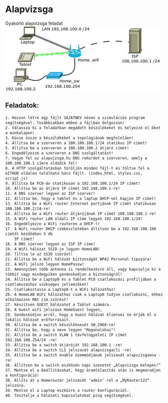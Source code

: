 # Alapvizsga
Gyakorló alapvizsga feladat<br>
![Topológia](gyakorlo-januar.png)<br>
## Feladatok:

    1. Hozzon létre egy fájlt SAJATNEV néven a szimulációs program segítségével. Továbbiakban ebben a fájlban dolgozzon!
    2. Válassza ki a feladatban megadott készülékeket és helyezze el őket a munkalapon!
    3. Kösse össze a készülékeket a topológiának megfelelően!
    4. Állítsa be a szerveren a 100.100.100.1/24 statikus IP címet!
    5. Állítsa be a szerveren a 100.100.100.2 átjáró címet!
    6. Engedélyezze a szerveren a DNS szolgáltatást!
    7. Vegye fel az alapvizsga.hu DNS rekordot a szerveren, amely a 100.100.100.1 címre oldódik fel!
    8. A HTTP szolgáltatásban töröljön minden fájl-t és töltse fel a GITHUB oldalon található háro fájlt. (index.html, styles.css, script.js)
    9. Állítsa be PC0-án statikusan a 192.168.100.2/24 IP címet!
    10. Állítsa be az átjáró IP címét 192.168.100.1-re!
    11. A DNS szerver legyen az ISP szerver!
    12. Állítsa be, hogy a tablet és a laptop DHCP-vel kapjon IP címet!
    13. Állítsa be a WiFi router Internet portjának IP címét statikusan 100.100.100.2/24-re!
    14. Állítsa be a WiFi router átjárójának IP címét 100.100.100.1-re!
    15. A WiFi router LAN oldali IP címe legyen 192.168.100.1/24!
    16. Engedélyezze a WiFi routeren a DHCP-t!
    17. A WiFi router DHCP címkészletében állítson be a 192.168.100.100 címtől kezdődően 5 db
        IP címet!
    18. A DNS szerver legyen az ISP IP címe!
    19. A WiFi hálózat SSID-je legyen HomeLAN!
    20. Tiltsa le az SSID szórást!
    21. Állítsa be a WiFi hálózat biztonságát WPA2 Personal típusúra!
    22. A WiFi jelszó legyen HomePassw!
    23. Amennyiben több antenna is rendelkezésre áll, vagy kapcsolja ki a többit vagy mindegyiken gondoskodjon a biztonságról!
    24. Állítsa be a Laptop0 és a Tablet PC0 csatlakozási profiljában a csatlakozáshoz szükséges jellemzőket!
    25. Csatlakoztassa a Laptop0-t a WiFi hálózathoz!
    26. A HomeLAN WiFi hálózathoz csak a Laptop0 tudjon csatlakozni, ehhez alkalmazzon MAC cím szűrést!
    27. Készítsen GUEST hálózatot a Tablet számára.
    28. A Guest wifi jelszava HomeGuest legyen,
    29. Gondoskodjon arról, hogy a Guest hálózat kliensei ne érjék el a lokális hálózat erőforrásait.
    30. Állítsa be a switch készüléknevét SW_2960-re!
    31. Állítsa be, hogy a neve legyen "Maganalohaz"!
    32. Állítsa be a switch VLAN 1 távfelügyeleti IP címét 192.168.100.254/24 -re!
    33. Állítsa be a switch átjáróját 192.168.100.1 -re!
    34. Állítsa be a switch CLI jelszavát alapvizsgacli -re!
    35. Állítsa be a switch enable üzemmódjának jelszavát alapvizsgaena -ra!
    36. Állítson be a switch eszközön napi üzenetet „Alapvizsga belepes!”
    37. Mentse el a beállításokat, hogy áramtalanítás után is megmaradjon a konfiguráció!
    38. Állíts át a Homerouter jelszavát ’admin’-ról a „MyRouter123” jelszóra.
    39. Mentse el a Laptop eszközre a router konfigurációt.
    40. Tesztelje a hálózati kapcsolatokat ping segítségével.
